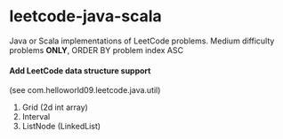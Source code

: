 # leetcode-java-scala
Java or Scala implementations of LeetCode problems.
Medium difficulty problems **ONLY**, ORDER BY problem index ASC

#### Add LeetCode data structure support
(see com.helloworld09.leetcode.java.util)

1. Grid (2d int array)
2. Interval
3. ListNode (LinkedList)
